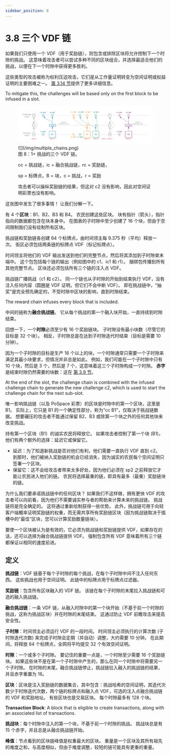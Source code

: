 ```yaml
---
sidebar_position: 8
---
```


# 3.8 三个 VDF 链

如果我们只使用一个 VDF（用于奖励链），则包含或排除区块将允许控制下一个时隙的挑战。 这意味着攻击者可以尝试多种不同的区块组合，并选择最适合他们的挑战，以便在下一个时隙中获得更多胜利。

这些类型的攻击被称为权利压迫攻击，它们是从工作量证明转变为空间证明或权益证明的主要困难之一。 [第 3.14 节](/docs/03consensus/attacks_and_countermeasures "Section 3.14: Relevant Attacks and Countermeasures")提供了更多详细信息。

To mitigate this, the challenges will be based only on the first block to be infused in a slot.

<figure>
<img src="/img/multiple_chains.png" alt="drawing"/>
![](/img/multiple_chains.png)

<figcaption>
图 8：1+ 挑战的三个 VDF 链。

cc = 挑战链，ic = 融合挑战链，rc = 奖励链，

sp = 标牌点，B = 块，c = 挑战，r = 奖励

攻击者可以操纵奖励链的结果，但这对 c2 没有影响，因此对空间证明彩票也没有影响。

</figcaption>
</figure>

这张图中发生了很多事情！ 让我们分解一下。

有 4 个**区块**：B1、B2、B3 和 B4。 农民创建这些区块。 块有指针（箭头），指针指向的数据都包含在块本身中。 在图表的子时隙中至少创建了 16 个块，但由于空间限制我们没有绘制所有区块。

挑战链和奖励链各创建 64 个标牌点，由时间领主每 9.375 秒（平均）释放一次。 街区必须包括两条链的标牌点 VDF（标记标牌点）。

时间领主将他们的 VDF 输出发送到他们的完整节点，然后将其添加到子时隙束末端中。 这个包包括每个链的输出（例如图中的 c1、ic1 和 r1）。 捆绑包传播到所有其他完整节点。 区块还必须包括所有三个链的注入点 VDF。

挑战链广播挑战（c1 和 c2）。 同一个链也从子时隙的开始到结束执行 VDF，没有注入任何内容（圆圈是 VDF 证明，但它们不会中断 VDF）。 即在挑战链中，“抽奖”是完全预先确定的，不受时隙中区块的影响，直到时隙结束。

The reward chain infuses every block that is included.

中间的链称为**融合挑战链**。 它从每个挑战的第一个融入块开始，一直持续到时隙结束。

回想一下，一个**时隙**必须至少有 16 个奖励链块。 子时隙没有最小块数（尽管它的目标是 32 个块）。 相反，子时隙总是在达到子时隙迭代时结束（目标是需要 10 分钟）。

因为一个子时隙的目标是生产 16 个以上的块，一个时隙通常只需要一个子时隙来满足其最小块要求，但情况并非总是如此。 例如，我们可能在一个子时隙中只有 10 个块，然后是 3 个，然后是 7 个，这意味着这三个子时隙构成一个时隙。 **赤字**是结束时隙仍然需要的块数：这在 [第 3.9 节](/docs/03consensus/overflow_blocks#minimum-block-requirement "Section 3.9: Overflow Blocks and Weight")。

At the end of the slot, the challenge chain is combined with the infused challenge chain to generate the new challenge c2, which is used to start the challenge chain for the next sub-slot.

唯一影响挑战链（以及 PoSpace 彩票）的区块是时隙中的第一个区块，这里是 B1。 实际上，它只是 B1 的一个确定性部分，称为“cc B1”，仅取决于挑战链数据。 想要碾压的攻击者不能通过保留 B2、B3 或除第一个块之外的任何其他块来改变挑战。

持有第一个区块（B1）的诚实农民将释放它。 如果攻击者控制了第一个块 (B1)，他们有两个额外的选择：延迟它或保留它。

- 延迟：为了知道新挑战是否对他们有利，他们需要一直执行 VDF 直到 c2。 到那时，他们被纳入奖励链的机会已经消失，因为诚实的农民每个空间证明只签署一个区块。
- 保留它：这不会给攻击者带来太多好处，因为他们必须在 sp2 之前释放它才能让农民进入他们的链。 农民将选择最重的链，即具有最多（最重）奖励链块的链。

为什么我们要承诺挑战链中的任何区块？ 如果我们不这样做，拥有更快 VDF 的攻击者可以向前看，因为他们不需要诚实参与者的帮助来计算未来的挑战链。 挑战链将是完全确定的。 这将通过重新绘制获得一些优势。 此外，挑战链可用于向轻客户端概率证明奖励链的权重，而无需共享所有奖励链区块（因为挑战链取决于插槽中的“最佳”区块，您可以计算奖励数量链块）。

要使一个区块被认为是有效的，它必须为挑战链和奖励链提供 VDF，如果存在的话，还可以选择为融合挑战链提供 VDF。 强制包含所有 VDF 意味着所有三个链都保证以相同的速度前进。

## 定义

**挑战链**：VDF 链基于每个子时隙的每个挑战，在每个子时隙中间不注入任何东西。 这些挑战也用于空间证明。 此链中的标牌点用于标牌点过滤器。

**奖励链**：包含所有区块融入的 VDF 链。 该链在每个子时隙的末尾拉入挑战链和可选的融入挑战链。

**融合挑战链**：一条 VDF 链，从融入时隙中的第一个块开始（不基于前一个时隙的挑战，这称为挑战区块）并在时隙的末尾结束。 这通过防止 VDF 前瞻攻击来提高安全性。

**子时隙**：时间领主必须运行 VDF 的一段时间。 时间领主必须执行的计算次数 (子时隙迭代次数) 来完成子时隙会定期（并自动）调整，大约需要 10 分钟。 在此期间，将释放 64 个标牌点，全网将平均提交 32 个有效空间证明。

**时隙**：一个或多个子时隙。 要记住的重要一点是，一个时隙至少需要 16 个奖励链块。 如果这些块不是在第一个子时隙中产生的，那么在同一个时隙中将需要另一个子时隙。 在时隙的末尾，融合挑战链停止，挑战链拉入融入的挑战链的结果，并且赤字重置为 16。

**区块**：区块是注入奖励链的数据集合，其中包含：挑战哈希的空间证明，其迭代次数少于时隙迭代次数，两个链的标牌点和融入点 VDF，可选的注入点融合挑战链的 VDF 和奖励地址。 有些区块也是交易区块。 每个时隙最多有 128 个块。

**Transaction Block**: A block that is eligible to create transactions, along with an associated list of transactions.

**挑战块**：每个时隙中注入的第一个块，不基于前一个时隙的挑战。 挑战块总是有 15 个赤字，并且总是从融合挑战链开始。

**峰值**：节点看到的区块链峰值是权重最大的区块。 重量是一个区块及其所有祖先的难度之和，与高度相似，但由于难度调整，较短的链可能具有更重的重量。

